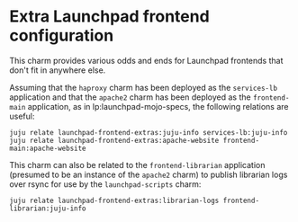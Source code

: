 # Extra Launchpad frontend configuration

This charm provides various odds and ends for Launchpad frontends that don't
fit in anywhere else.

Assuming that the `haproxy` charm has been deployed as the `services-lb`
application and that the `apache2` charm has been deployed as the
`frontend-main` application, as in lp:launchpad-mojo-specs, the following
relations are useful:

    juju relate launchpad-frontend-extras:juju-info services-lb:juju-info
    juju relate launchpad-frontend-extras:apache-website frontend-main:apache-website

This charm can also be related to the `frontend-librarian` application
(presumed to be an instance of the `apache2` charm) to publish librarian
logs over rsync for use by the `launchpad-scripts` charm:

    juju relate launchpad-frontend-extras:librarian-logs frontend-librarian:juju-info

